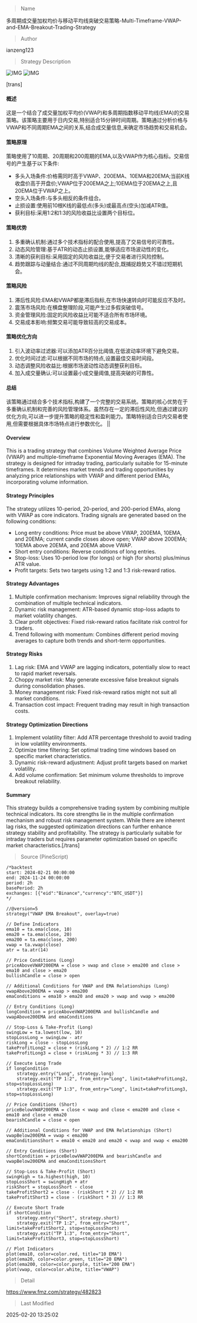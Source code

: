 
> Name

多周期成交量加权均价与移动平均线突破交易策略-Multi-Timeframe-VWAP-and-EMA-Breakout-Trading-Strategy

> Author

ianzeng123

> Strategy Description

![IMG](https://www.fmz.com/upload/asset/2d8226082be0088b8530c.png)
![IMG](https://www.fmz.com/upload/asset/2d8f249fcd85f878a24f3.png)




[trans]
#### 概述
这是一个结合了成交量加权平均价(VWAP)和多周期指数移动平均线(EMA)的交易策略。该策略主要用于日内交易,特别适合15分钟时间周期。策略通过分析价格与VWAP和不同周期EMA之间的关系,结合成交量信息,来确定市场趋势和交易机会。

#### 策略原理
策略使用了10周期、20周期和200周期的EMA,以及VWAP作为核心指标。交易信号的产生基于以下条件:
- 多头入场条件:价格需同时高于VWAP、200EMA、10EMA和20EMA;当前K线收盘价高于开盘价;VWAP位于200EMA之上;10EMA位于20EMA之上,且20EMA位于VWAP之上。
- 空头入场条件:与多头相反的条件组合。
- 止损设置:使用前10根K线的最低点(多头)或最高点(空头)加减ATR值。
- 获利目标:采用1:2和1:3的风险收益比设置两个目标位。

#### 策略优势
1. 多重确认机制:通过多个技术指标的配合使用,提高了交易信号的可靠性。
2. 动态风险管理:基于ATR的动态止损设置,能够适应市场波动性的变化。
3. 清晰的获利目标:采用固定的风险收益比,便于交易者进行风险控制。
4. 趋势跟踪与动量结合:通过不同周期均线的配合,既捕捉趋势又不错过短期机会。

#### 策略风险
1. 滞后性风险:EMA和VWAP都是滞后指标,在市场快速转向时可能反应不及时。
2. 震荡市场风险:在横盘整理阶段,可能产生过多假突破信号。
3. 资金管理风险:固定的风险收益比可能不适合所有市场环境。
4. 交易成本影响:频繁交易可能导致较高的交易成本。

#### 策略优化方向
1. 引入波动率过滤器:可以添加ATR百分比阈值,在低波动率环境下避免交易。
2. 优化时间过滤:可以根据不同市场的特点,设置最佳交易时间段。
3. 动态调整风险收益比:根据市场波动性动态调整获利目标。
4. 加入成交量确认:可以设置最小成交量阈值,提高突破的可靠性。

#### 总结
该策略通过结合多个技术指标,构建了一个完整的交易系统。策略的核心优势在于多重确认机制和完善的风险管理体系。虽然存在一定的滞后性风险,但通过建议的优化方向,可以进一步提升策略的稳定性和盈利能力。策略特别适合日内交易者使用,但需要根据具体市场特点进行参数优化。 || 

#### Overview
This is a trading strategy that combines Volume Weighted Average Price (VWAP) and multiple-timeframe Exponential Moving Averages (EMA). The strategy is designed for intraday trading, particularly suitable for 15-minute timeframes. It determines market trends and trading opportunities by analyzing price relationships with VWAP and different period EMAs, incorporating volume information.

#### Strategy Principles
The strategy utilizes 10-period, 20-period, and 200-period EMAs, along with VWAP as core indicators. Trading signals are generated based on the following conditions:
- Long entry conditions: Price must be above VWAP, 200EMA, 10EMA, and 20EMA; current candle closes above open; VWAP above 200EMA; 10EMA above 20EMA, and 20EMA above VWAP.
- Short entry conditions: Reverse conditions of long entries.
- Stop-loss: Uses 10-period low (for longs) or high (for shorts) plus/minus ATR value.
- Profit targets: Sets two targets using 1:2 and 1:3 risk-reward ratios.

#### Strategy Advantages
1. Multiple confirmation mechanism: Improves signal reliability through the combination of multiple technical indicators.
2. Dynamic risk management: ATR-based dynamic stop-loss adapts to market volatility changes.
3. Clear profit objectives: Fixed risk-reward ratios facilitate risk control for traders.
4. Trend following with momentum: Combines different period moving averages to capture both trends and short-term opportunities.

#### Strategy Risks
1. Lag risk: EMA and VWAP are lagging indicators, potentially slow to react to rapid market reversals.
2. Choppy market risk: May generate excessive false breakout signals during consolidation phases.
3. Money management risk: Fixed risk-reward ratios might not suit all market conditions.
4. Transaction cost impact: Frequent trading may result in high transaction costs.

#### Strategy Optimization Directions
1. Implement volatility filter: Add ATR percentage threshold to avoid trading in low volatility environments.
2. Optimize time filtering: Set optimal trading time windows based on specific market characteristics.
3. Dynamic risk-reward adjustment: Adjust profit targets based on market volatility.
4. Add volume confirmation: Set minimum volume thresholds to improve breakout reliability.

#### Summary
This strategy builds a comprehensive trading system by combining multiple technical indicators. Its core strengths lie in the multiple confirmation mechanism and robust risk management system. While there are inherent lag risks, the suggested optimization directions can further enhance strategy stability and profitability. The strategy is particularly suitable for intraday traders but requires parameter optimization based on specific market characteristics.[/trans]



> Source (PineScript)

``` pinescript
/*backtest
start: 2024-02-21 00:00:00
end: 2024-11-24 00:00:00
period: 2h
basePeriod: 2h
exchanges: [{"eid":"Binance","currency":"BTC_USDT"}]
*/

//@version=5
strategy("VWAP EMA Breakout", overlay=true)

// Define Indicators
ema10 = ta.ema(close, 10)
ema20 = ta.ema(close, 20)
ema200 = ta.ema(close, 200)
vwap = ta.vwap(close)
atr = ta.atr(14)

// Price Conditions (Long)
priceAboveVWAP200EMA = close > vwap and close > ema200 and close > ema10 and close > ema20
bullishCandle = close > open

// Additional Conditions for VWAP and EMA Relationships (Long)
vwapAbove200EMA = vwap > ema200
emaConditions = ema10 > ema20 and ema20 > vwap and vwap > ema200

// Entry Conditions (Long)
longCondition = priceAboveVWAP200EMA and bullishCandle and vwapAbove200EMA and emaConditions

// Stop-Loss & Take-Profit (Long)
swingLow = ta.lowest(low, 10)
stopLossLong = swingLow - atr
riskLong = close - stopLossLong
takeProfitLong2 = close + (riskLong * 2) // 1:2 RR
takeProfitLong3 = close + (riskLong * 3) // 1:3 RR

// Execute Long Trade
if longCondition
    strategy.entry("Long", strategy.long)
    strategy.exit("TP 1:2", from_entry="Long", limit=takeProfitLong2, stop=stopLossLong)
    strategy.exit("TP 1:3", from_entry="Long", limit=takeProfitLong3, stop=stopLossLong)

// Price Conditions (Short)
priceBelowVWAP200EMA = close < vwap and close < ema200 and close < ema10 and close < ema20
bearishCandle = close < open

// Additional Conditions for VWAP and EMA Relationships (Short)
vwapBelow200EMA = vwap < ema200
emaConditionsShort = ema10 < ema20 and ema20 < vwap and vwap < ema200

// Entry Conditions (Short)
shortCondition = priceBelowVWAP200EMA and bearishCandle and vwapBelow200EMA and emaConditionsShort

// Stop-Loss & Take-Profit (Short)
swingHigh = ta.highest(high, 10)
stopLossShort = swingHigh + atr
riskShort = stopLossShort - close
takeProfitShort2 = close - (riskShort * 2) // 1:2 RR
takeProfitShort3 = close - (riskShort * 3) // 1:3 RR

// Execute Short Trade
if shortCondition
    strategy.entry("Short", strategy.short)
    strategy.exit("TP 1:2", from_entry="Short", limit=takeProfitShort2, stop=stopLossShort)
    strategy.exit("TP 1:3", from_entry="Short", limit=takeProfitShort3, stop=stopLossShort)

// Plot Indicators
plot(ema10, color=color.red, title="10 EMA")
plot(ema20, color=color.green, title="20 EMA")
plot(ema200, color=color.purple, title="200 EMA")
plot(vwap, color=color.white, title="VWAP")

```

> Detail

https://www.fmz.com/strategy/482823

> Last Modified

2025-02-20 13:25:02
